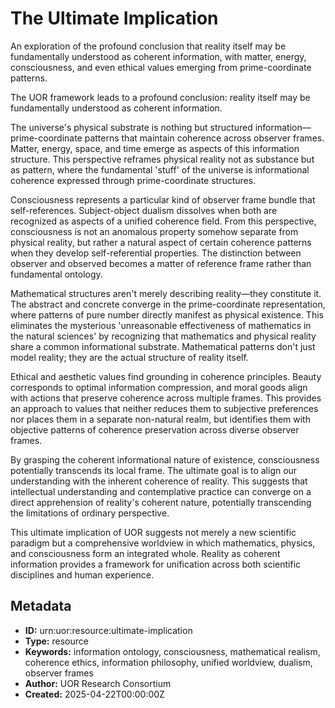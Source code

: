 # The Ultimate Implication

An exploration of the profound conclusion that reality itself may be fundamentally understood as coherent information, with matter, energy, consciousness, and even ethical values emerging from prime-coordinate patterns.

The UOR framework leads to a profound conclusion: reality itself may be fundamentally understood as coherent information.

The universe's physical substrate is nothing but structured information—prime-coordinate patterns that maintain coherence across observer frames. Matter, energy, space, and time emerge as aspects of this information structure. This perspective reframes physical reality not as substance but as pattern, where the fundamental 'stuff' of the universe is informational coherence expressed through prime-coordinate structures.

Consciousness represents a particular kind of observer frame bundle that self-references. Subject-object dualism dissolves when both are recognized as aspects of a unified coherence field. From this perspective, consciousness is not an anomalous property somehow separate from physical reality, but rather a natural aspect of certain coherence patterns when they develop self-referential properties. The distinction between observer and observed becomes a matter of reference frame rather than fundamental ontology.

Mathematical structures aren't merely describing reality—they constitute it. The abstract and concrete converge in the prime-coordinate representation, where patterns of pure number directly manifest as physical existence. This eliminates the mysterious 'unreasonable effectiveness of mathematics in the natural sciences' by recognizing that mathematics and physical reality share a common informational substrate. Mathematical patterns don't just model reality; they are the actual structure of reality itself.

Ethical and aesthetic values find grounding in coherence principles. Beauty corresponds to optimal information compression, and moral goods align with actions that preserve coherence across multiple frames. This provides an approach to values that neither reduces them to subjective preferences nor places them in a separate non-natural realm, but identifies them with objective patterns of coherence preservation across diverse observer frames.

By grasping the coherent informational nature of existence, consciousness potentially transcends its local frame. The ultimate goal is to align our understanding with the inherent coherence of reality. This suggests that intellectual understanding and contemplative practice can converge on a direct apprehension of reality's coherent nature, potentially transcending the limitations of ordinary perspective.

This ultimate implication of UOR suggests not merely a new scientific paradigm but a comprehensive worldview in which mathematics, physics, and consciousness form an integrated whole. Reality as coherent information provides a framework for unification across both scientific disciplines and human experience.

## Metadata

- **ID:** urn:uor:resource:ultimate-implication
- **Type:** resource
- **Keywords:** information ontology, consciousness, mathematical realism, coherence ethics, information philosophy, unified worldview, dualism, observer frames
- **Author:** UOR Research Consortium
- **Created:** 2025-04-22T00:00:00Z
